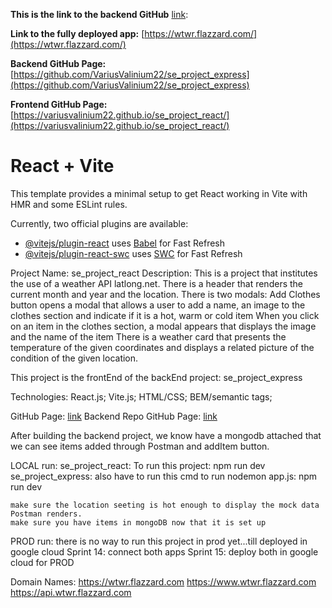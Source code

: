 **This is the link to the backend GitHub** [link](https://github.com/VariusValinium22/se_project_express):

**Link to the fully deployed app:** [https://wtwr.flazzard.com/](https://wtwr.flazzard.com/)

**Backend GitHub Page:** [https://github.com/VariusValinium22/se_project_express](https://github.com/VariusValinium22/se_project_express)

**Frontend GitHub Page:** [https://variusvalinium22.github.io/se_project_react/](https://variusvalinium22.github.io/se_project_react/)

# React + Vite

This template provides a minimal setup to get React working in Vite with HMR and some ESLint rules.

Currently, two official plugins are available:

- [@vitejs/plugin-react](https://github.com/vitejs/vite-plugin-react/blob/main/packages/plugin-react/README.md) uses [Babel](https://babeljs.io/) for Fast Refresh
- [@vitejs/plugin-react-swc](https://github.com/vitejs/vite-plugin-react-swc) uses [SWC](https://swc.rs/) for Fast Refresh

Project Name: se_project_react
Description: This is a project that institutes the use of a weather API latlong.net.
There is a header that renders the current month and year and the location.
There is two modals:
Add Clothes button opens a modal that allows a user to add a name, an image to the clothes section and indicate if it is a hot, warm or cold item
When you click on an item in the clothes section, a modal appears that displays the image and the name of the item
There is a weather card that presents the temperature of the given coordinates and displays a related picture of the condition of the given location.

This project is the frontEnd of the backEnd project: se_project_express

Technologies: React.js; Vite.js; HTML/CSS; BEM/semantic tags;

GitHub Page: [link](https://variusvalinium22.github.io/se_project_react/)
Backend Repo GitHub Page: [link](https://github.com/VariusValinium22/se_project_express)

After building the backend project, we know have a mongodb attached that we can see items added through Postman and addItem button.

LOCAL run: se_project_react: To run this project: npm run dev
se_project_express: also have to run this cmd to run nodemon app.js: npm run dev

    make sure the location seeting is hot enough to display the mock data Postman renders.
    make sure you have items in mongoDB now that it is set up

PROD run: there is no way to run this project in prod yet...till deployed in google cloud
Sprint 14: connect both apps
Sprint 15: deploy both in google cloud for PROD

Domain Names:
https://wtwr.flazzard.com
https://www.wtwr.flazzard.com
https://api.wtwr.flazzard.com
